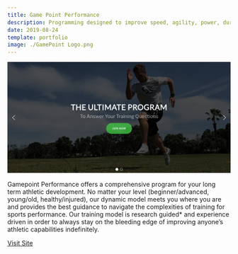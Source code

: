 ```yaml
---
title: Game Point Performance
description: Programming designed to improve speed, agility, power, durability, and conditioning. 
date: 2019-08-24
template: portfolio
image: ./GamePoint Logo.png
---
```

![GamePoint Landing](./GamepointLanding.png)

Gamepoint Performance offers a comprehensive program for your long term athletic development. No matter your level (beginner/advanced, young/old, healthy/injured), our dynamic model meets you where you are and provides the best guidance to navigate the complexities of training for sports performance. Our training model is research guided* and experience driven in order to always stay on the bleeding edge of improving anyone’s athletic capabilities indefinitely.

[Visit Site](https://gamepointperformance.com/)

